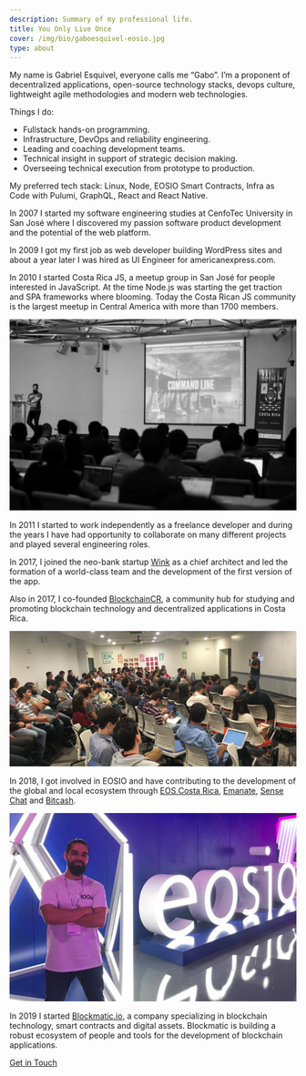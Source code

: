 ```yaml
---
description: Summary of my professional life.
title: You Only Live Once
cover: /img/bio/gaboesquivel-eosio.jpg
type: about
---
```


My name is Gabriel Esquivel, everyone calls me “Gabo”. I’m a proponent of decentralized applications, open-source technology stacks, devops culture, lightweight agile methodologies and modern web technologies.

Things I do:

- Fullstack hands-on programming.
- Infrastructure, DevOps and reliability engineering.
- Leading and coaching development teams.
- Technical insight in support of strategic decision making.
- Overseeing technical execution from prototype to production.

My preferred tech stack:  Linux, Node, EOSIO Smart Contracts, Infra as Code with Pulumi, GraphQL, React and React Native.

In 2007 I started my software engineering studies at CenfoTec University in San José where I discovered my passion software product development and the potential of the web platform.

In 2009 I got my first job as web developer building WordPress sites and about a year later I was hired as UI Engineer for americanexpress.com.

In 2010 I started Costa Rica JS, a meetup group in San José for people interested in JavaScript. At the time Node.js was starting the get traction and SPA frameworks where blooming. Today the Costa Rican JS community is the largest meetup in Central America with more than 1700 members.

<div class="center-align-wrapper">
  <img alt="command line" src="/img/bio/gaboesquivel-speaker.jpg"  />
</div>

In 2011 I started to work independently as a freelance developer and during the years I have had opportunity to collaborate on many different projects and played several engineering roles.

In 2017, I joined the neo-bank startup <a href="https://holawink.com" target="_blank">Wink</a> as a chief architect and led the formation of a world-class team and the development of the first version of the app.

Also in 2017, I co-founded <a href="https://blockchaincr.com" target="_blank">BlockchainCR</a>, a community hub for studying and promoting blockchain technology and decentralized applications in Costa Rica. 

<div class="center-align-wrapper">
  <img alt="blockchain costa rica" src="/img/2018/06/blockchain-costa-rica.jpg"  />
</div>

In 2018, I got involved in EOSIO and have contributing to the development of the global and local ecosystem through [EOS Costa Rica](https://github.com/eoscostarica), [Emanate](https://emanate.live), [Sense Chat](https://www.sense.chat/) and [Bitcash](https://bitcash.org/).

<div class="center-align-wrapper">
  <img alt="eosio" src="/img/bio/gaboesquivel-eosio.jpg"  />
</div>

In 2019 I started <a href="https://blockmatic.io" target="_blank">Blockmatic.io</a>, a company specializing in blockchain technology, smart contracts and digital assets. Blockmatic is building a robust ecosystem of people and tools for the development of blockchain applications.

[Get in Touch](/contact)


